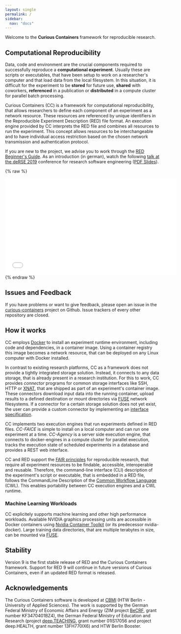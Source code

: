 ```yaml
---
layout: single
permalink: /
sidebar:
  nav: "docs"
---
```


Welcome to the **Curious Containers** framework for reproducible research.


## Computational Reproducibility

Data, code and environment are the crucial components required to successfully reproduce a **computational experiment**.
Usually these are scripts or executables, that have been setup to work on a researcher's computer and that load data from the local filesystem.
In this situation, it is difficult for the experiment to be **stored** for future use, **shared** with coworkers, **referenced** in a publication or **distributed** in a compute cluster for parallel batch processing.

Curious Containers (CC) is a framework for computational reproducibility, that allows researchers to define each component of an experiment as a network resource.
These resources are referenced by unique identifiers in the Reproducible Experiment Description (RED) file format.
An execution engine provided by CC interprets the RED file and combines all resources to run the experiment.
This concept allows resources to be interchangeable and to have individual access restriction based on the chosen network transmission and authentication protocol.

If you are new to the project, we advise you to work through the [RED Beginner's Guide](docs/red-beginners-guide).
As an introduction (in german), watch the following [talk at the deRSE 2019](https://www.de-rse.org/de/conf2019/talk/7LLTCN/) conference for research software engineering ([PDF Slides](https://www.de-rse.org/de/conf2019/talk/7LLTCN/slides.pdf)).

{% raw %}
<iframe width="560" height="315" scrolling="no" src="//av.tib.eu/player/42497" frameborder="0" allowfullscreen></iframe>
{% endraw %}


## Issues and Feedback

If you have problems or want to give feedback, please open an issue in the [curious-containers](https://github.com/curious-containers/curious-containers/issues) project on Github. Issue trackers of every other repository are closed.


## How it works

CC employs [Docker](https://www.docker.com/) to install an experiment runtime environment, including code and dependencies, in a container image.
Using a container registry this image becomes a network resource, that can be deployed on any Linux computer with Docker installed.

In contrast to existing research platforms, CC as a framework does not provide a tightly integrated storage solution.
Instead, it connects to any data storage, that is already present in a research institution.
For this to work, CC provides *connector* programs for common storage interfaces like SSH, HTTP or [XNAT](http://xnat.org/), that are shipped as part of an experiment's container image.
These connectors download input data into the running container, upload results to a defined destination or mount directories via [FUSE](https://de.wikipedia.org/wiki/Filesystem_in_Userspace) network filesystems.
If a connector for a certain storage solution does not yet exist, the user can provide a custom connector by implementing an [interface specification](/docs/red-connector-cli-1).

CC implements two execution engines that run experiments defined in RED files.
*CC-FAICE* is simple to install on a local computer and can run one experiment at a time.
*CC-Agency* is a server side execution engine, that connects to docker-engines in a compute cluster for parallel execution, tracks the execution state of scheduled experiments in a database and provides a REST web interface.

CC and RED support the [FAIR principles](https://www.force11.org/fairprinciples) for reproducible research, that require all experiment resources to be findable, accessible, interoperable and reusable.
Therefore, the command-line interface (CLI) description of the experiment's script or executable, that is embedded in a RED file, follows the CommandLine Description of the [Common Workflow Language](https://www.commonwl.org/v1.0/CommandLineTool.html) (CWL).
This enables portability between CC execution engines and a CWL runtime.


### Machine Learning Workloads

CC explicitely supports machine learning and other high performance workloads.
Available NVIDIA graphics processing units are accessible in Docker containers using [Nvidia Container Toolkit](https://github.com/NVIDIA/nvidia-docker) (or its predecessor nvidia-docker).
Large training data directories, that are multiple terabytes in size, can be mounted via [FUSE](https://de.wikipedia.org/wiki/Filesystem_in_Userspace).


## Stability

Version 9 is the first stable release of RED and the Curious Containers framework.
Support for RED 9 will continue in future versions of Curious Containers, even if an updated RED format is released.


## Acknowledgements

The Curious Containers software is developed at [CBMI](https://cbmi.htw-berlin.de/) (HTW Berlin - University of Applied Sciences). The work is supported by the German Federal Ministry of Economic Affairs and Energy (ZIM project [BeCRF](https://www.htw-berlin.de/forschung/online-forschungskatalog/projekte/projekt/?eid=2170), grant number KF3470401BZ4), the German Federal Ministry of Education and Research (project [deep.TEACHING](https://www.deep-teaching.org/), grant number 01IS17056 and project deep.HEALTH, grant number 13FH770IX6) and HTW Berlin Booster.
